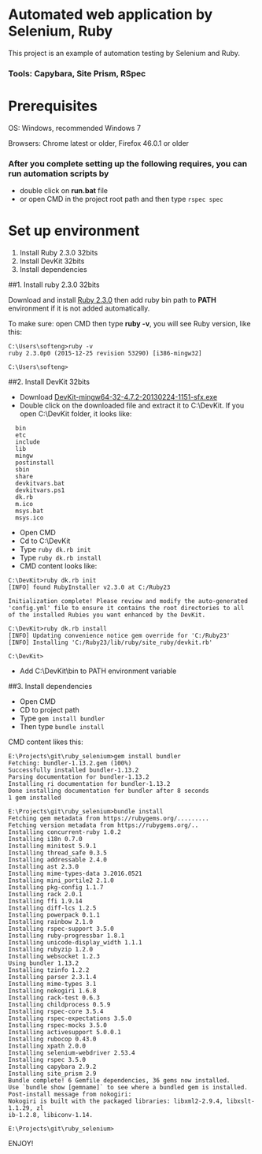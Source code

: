 Automated web application by Selenium, Ruby
============================================

This project is an example of automation testing by Selenium and Ruby.

### Tools: Capybara, Site Prism, RSpec

# Prerequisites

OS: Windows, recommended Windows 7

Browsers: Chrome latest or older, Firefox 46.0.1 or older

### After you complete setting up the following requires, you can run automation scripts by
* double click on **run.bat** file
* or open CMD in the project root path and then type `rspec spec`

# Set up environment
1. Install Ruby 2.3.0 32bits
2. Install DevKit 32bits
3. Install dependencies

##1. Install ruby 2.3.0 32bits

Download and install [Ruby 2.3.0](http://rubyinstaller.org/downloads/archives) then add ruby bin path to **PATH** environment if it is not added automatically.

To make sure: open CMD then type **ruby -v**, you will see Ruby version, like this:

```
C:\Users\softeng>ruby -v
ruby 2.3.0p0 (2015-12-25 revision 53290) [i386-mingw32]

C:\Users\softeng>
```

##2. Install DevKit 32bits

* Download [DevKit-mingw64-32-4.7.2-20130224-1151-sfx.exe](http://rubyinstaller.org/downloads/)
* Double click on the downloaded file and extract it to C:\DevKit. If you open C:\DevKit folder, it looks like:

```
  bin
  etc
  include
  lib
  mingw
  postinstall
  sbin
  share
  devkitvars.bat
  devkitvars.ps1
  dk.rb
  m.ico
  msys.bat
  msys.ico
```

* Open CMD
* Cd to C:\DevKit
* Type `ruby dk.rb init`
* Type `ruby dk.rb install`
* CMD content looks like:

```
C:\DevKit>ruby dk.rb init
[INFO] found RubyInstaller v2.3.0 at C:/Ruby23

Initialization complete! Please review and modify the auto-generated
'config.yml' file to ensure it contains the root directories to all
of the installed Rubies you want enhanced by the DevKit.

C:\DevKit>ruby dk.rb install
[INFO] Updating convenience notice gem override for 'C:/Ruby23'
[INFO] Installing 'C:/Ruby23/lib/ruby/site_ruby/devkit.rb'

C:\DevKit>
```

* Add C:\DevKit\bin to PATH environment variable

##3. Install dependencies
* Open CMD
* CD to project path
* Type `gem install bundler`
* Then type `bundle install`

CMD content likes this:

```
E:\Projects\git\ruby_selenium>gem install bundler
Fetching: bundler-1.13.2.gem (100%)
Successfully installed bundler-1.13.2
Parsing documentation for bundler-1.13.2
Installing ri documentation for bundler-1.13.2
Done installing documentation for bundler after 8 seconds
1 gem installed

E:\Projects\git\ruby_selenium>bundle install
Fetching gem metadata from https://rubygems.org/.........
Fetching version metadata from https://rubygems.org/..
Installing concurrent-ruby 1.0.2
Installing i18n 0.7.0
Installing minitest 5.9.1
Installing thread_safe 0.3.5
Installing addressable 2.4.0
Installing ast 2.3.0
Installing mime-types-data 3.2016.0521
Installing mini_portile2 2.1.0
Installing pkg-config 1.1.7
Installing rack 2.0.1
Installing ffi 1.9.14
Installing diff-lcs 1.2.5
Installing powerpack 0.1.1
Installing rainbow 2.1.0
Installing rspec-support 3.5.0
Installing ruby-progressbar 1.8.1
Installing unicode-display_width 1.1.1
Installing rubyzip 1.2.0
Installing websocket 1.2.3
Using bundler 1.13.2
Installing tzinfo 1.2.2
Installing parser 2.3.1.4
Installing mime-types 3.1
Installing nokogiri 1.6.8
Installing rack-test 0.6.3
Installing childprocess 0.5.9
Installing rspec-core 3.5.4
Installing rspec-expectations 3.5.0
Installing rspec-mocks 3.5.0
Installing activesupport 5.0.0.1
Installing rubocop 0.43.0
Installing xpath 2.0.0
Installing selenium-webdriver 2.53.4
Installing rspec 3.5.0
Installing capybara 2.9.2
Installing site_prism 2.9
Bundle complete! 6 Gemfile dependencies, 36 gems now installed.
Use `bundle show [gemname]` to see where a bundled gem is installed.
Post-install message from nokogiri:
Nokogiri is built with the packaged libraries: libxml2-2.9.4, libxslt-1.1.29, zl
ib-1.2.8, libiconv-1.14.

E:\Projects\git\ruby_selenium>
```

ENJOY!